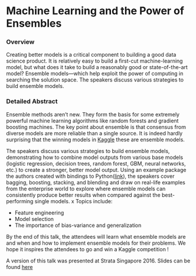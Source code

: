 # Machine Learning and the Power of Ensembles

### Overview

Creating better models is a critical component to building a good data science product. It is relatively easy to build a first-cut machine-learning model, but what does it take to build a reasonably good or state-of-the-art model? Ensemble models—which help exploit the power of computing in searching the solution space. The speakers discuss various strategies to build ensemble models.


### Detailed Abstract

Ensemble methods aren’t new. They form the basis for some extremely powerful machine learning algorithms like random forests and gradient boosting machines. The key point about ensemble is that consensus from diverse models are more reliable than a single source. It is indeed hardly surprising that the winning models in [Kaggle](https://kaggle.com) these are ensemble models.


The speakers discuss various strategies to build ensemble models, demonstrating how to combine model outputs from various base models (logistic regression, decision trees, random forest, GBM, neural networks, etc.) to create a stronger, better model output. Using an example package the authors created with bindings to Python([link](https://github.com/unnati-xyz/ensemble-package)), the speakers cover bagging, boosting, stacking, and blending and draw on real-life examples from the enterprise world to explore where ensemble models can consistently produce better results when compared against the best-performing single models.
x 
Topics include:
- Feature engineering 
- Model selection
- The importance of bias-variance and generalization


By the end of this talk, the attendees will learn what ensemble models are and when and how to implement ensemble models for their problems. We hope it inspires the attendees to go and win a Kaggle competition !

A version of this talk was presented at Strata Singapore 2016. Slides can be found [here](https://www.slideshare.net/amitkaps/the-power-of-ensembles-in-machine-learning)

